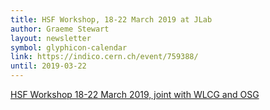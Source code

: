 ```yaml
---
title: HSF Workshop, 18-22 March 2019 at JLab
author: Graeme Stewart
layout: newsletter
symbol: glyphicon-calendar
link: https://indico.cern.ch/event/759388/
until: 2019-03-22
---
```


[HSF Workshop 18-22 March 2019, joint with WLCG and OSG](https://indico.cern.ch/event/759388/)
